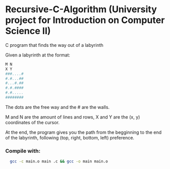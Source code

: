 # Recursive-C-Algorithm (University project for Introduction on Computer Science II)
C program that finds the way out of a labyrinth

Given a labyrinth at the format:
```sh
M N
X Y
###....#
#.#...##
#...#.##
#.#.####
#.#.....
########
```

The dots are the free way and the # are the walls.

M and N are the amount of lines and rows, X and Y are the (x, y) coordinates of the cursor.

At the end, the program gives you the path from the begginning to the end of the labyrinth, following (top, right, bottom, left) preference.

### Compile with: 
```sh
  gcc -c main.o main .c && gcc -o main main.o
 ```

